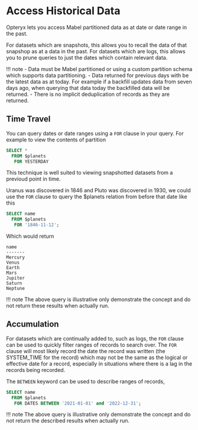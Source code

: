 # Access Historical Data

Opteryx lets you access Mabel partitioned data as at date or date range in the past.

For datasets which are snapshots, this allows you to recall the data of that snapshop as at a data in the past. For datasets which are logs, this allows you to prune queries to just the dates which contain relevant data.

!!! note
    - Data must be Mabel partitioned or using a custom partition schema which supports data partitioning.
    - Data returned for previous days with be the latest data as at today. For example if a backfill updates data from seven days ago, when querying that data today the backfilled data will be returned.
    - There is no implicit deduplication of records as they are returned.

## Time Travel

You can query dates or date ranges using a `FOR` clause in your query. For example to view the contents of partition

~~~sql
SELECT *
  FROM $planets
   FOR YESTERDAY
~~~

This technique is well suited to viewing snapshotted datasets from a previoud point in time. 

Uranus was discovered in 1846 and Pluto was discovered in 1930, we could use the `FOR` clause to query the $planets relation from before that date like this

~~~sql
SELECT name
  FROM $planets
   FOR '1846-11-12';
~~~

Which would return

~~~
name
-------
Mercury
Venus
Earth
Mars
Jupiter
Saturn
Neptune
~~~

!!! note
    The above query is illustrative only demonstrate the concept and do not return these results when actually run.

## Accumulation

For datasets which are continually added to, such as logs, the `FOR` clause can be used to quickly filter ranges of records to search over. The `FOR` clause will most likely record the date the record was written (the SYSTEM_TIME for the record) which may not be the same as the logical or effective date for a record, especially in situations where there is a lag in the records being recorded.

The `BETWEEN` keyword can be used to describe ranges of records,  

~~~sql
SELECT name
  FROM $planets
   FOR DATES BETWEEN '2021-01-01' and '2022-12-31';
~~~

!!! note
    The above query is illustrative only demonstrate the concept and do not return the described results when actually run.